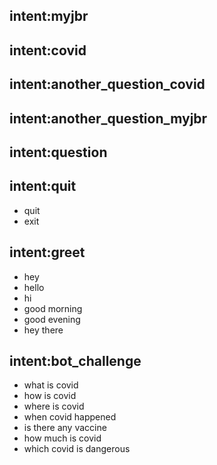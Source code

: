 ## intent:myjbr
## intent:covid
## intent:another_question_covid
## intent:another_question_myjbr

## intent:question

## intent:quit
- quit
- exit

## intent:greet
- hey
- hello
- hi
- good morning
- good evening
- hey there

## intent:bot_challenge
- what is covid
- how is covid
- where is covid
- when covid happened
- is there any vaccine
- how much is covid
- which covid is dangerous


